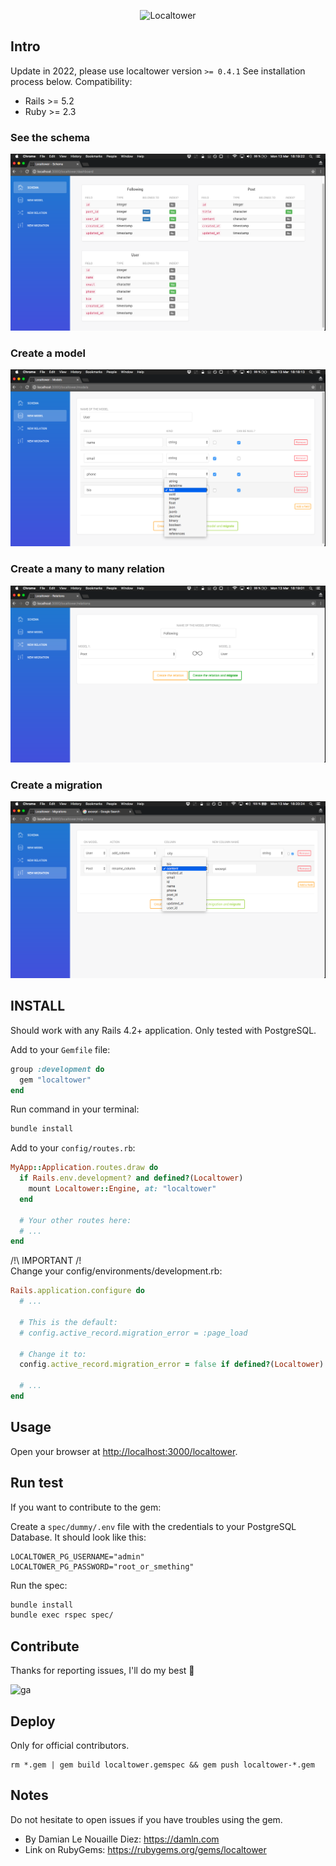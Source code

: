 <p align="center">
<img src="https://raw.githubusercontent.com/damln/localtower/master/public/logo-localtower-white-300.png" alt="Localtower">
</p>

## Intro

Update in 2022, please use localtower version `>= 0.4.1`
See installation process below.
Compatibility:
- Rails >= 5.2
- Ruby >= 2.3

### See the schema
![Schema](https://raw.githubusercontent.com/damln/localtower/master/public/screenshots/v0.1.6/1_schema.png)

### Create a model
![Models](https://raw.githubusercontent.com/damln/localtower/master/public/screenshots/v0.1.6/2_models_1.png)

### Create a many to many relation
![Relations](https://raw.githubusercontent.com/damln/localtower/master/public/screenshots/v0.1.6/3_relations.png)

### Create a migration
![Migrations](https://raw.githubusercontent.com/damln/localtower/master/public/screenshots/v0.1.6/4_migrations.png)

## INSTALL

Should work with any Rails 4.2+ application.
Only tested with PostgreSQL.

Add to your `Gemfile` file:
```ruby
group :development do
  gem "localtower"
end
```

Run command in your terminal:
```bash
bundle install
```

Add to your `config/routes.rb`:
```ruby
MyApp::Application.routes.draw do
  if Rails.env.development? and defined?(Localtower)
    mount Localtower::Engine, at: "localtower"
  end

  # Your other routes here:
  # ...
end
```

/!\ IMPORTANT /!\
Change your config/environments/development.rb:

```ruby
Rails.application.configure do
  # ...

  # This is the default:
  # config.active_record.migration_error = :page_load

  # Change it to:
  config.active_record.migration_error = false if defined?(Localtower)

  # ...
end
```

## Usage

Open your browser at [http://localhost:3000/localtower](http://localhost:3000/localtower).


## Run test

If you want to contribute to the gem:

Create a `spec/dummy/.env` file with the credentials to your PostgreSQL Database. It should look like this:

```
LOCALTOWER_PG_USERNAME="admin"
LOCALTOWER_PG_PASSWORD="root_or_smething"
```

Run the spec:
```bash
bundle install
bundle exec rspec spec/
```

## Contribute

Thanks for reporting issues, I'll do my best 💪

![ga](https://www.google-analytics.com/collect?v=1&tid=G-1XG3EBE2DZ&cid=555&aip=1&t=event&ec=github&ea=visit&dp=readme&dt=gem)


## Deploy
Only for official contributors.

    rm *.gem | gem build localtower.gemspec && gem push localtower-*.gem

## Notes

Do not hesitate to open issues if you have troubles using the gem.

- By Damian Le Nouaille Diez: https://damln.com
- Link on RubyGems: https://rubygems.org/gems/localtower
